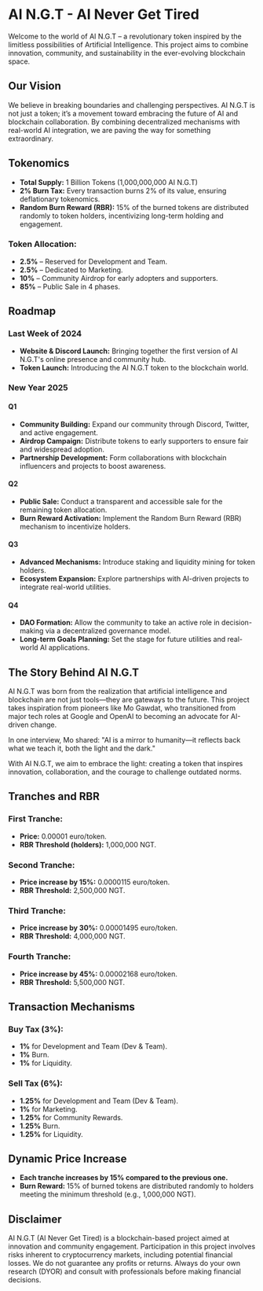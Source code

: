
# AI N.G.T - AI Never Get Tired

Welcome to the world of AI N.G.T – a revolutionary token inspired by the limitless possibilities of Artificial Intelligence. 
This project aims to combine innovation, community, and sustainability in the ever-evolving blockchain space.

## Our Vision
We believe in breaking boundaries and challenging perspectives. AI N.G.T is not just a token; it’s a movement toward embracing the future of AI and blockchain collaboration. 
By combining decentralized mechanisms with real-world AI integration, we are paving the way for something extraordinary.

## Tokenomics
- **Total Supply:** 1 Billion Tokens (1,000,000,000 AI N.G.T)
- **2% Burn Tax:** Every transaction burns 2% of its value, ensuring deflationary tokenomics.
- **Random Burn Reward (RBR):** 15% of the burned tokens are distributed randomly to token holders, incentivizing long-term holding and engagement.

### Token Allocation:
- **2.5%** – Reserved for Development and Team.
- **2.5%** – Dedicated to Marketing.
- **10%** – Community Airdrop for early adopters and supporters.
- **85%** – Public Sale in 4 phases.

## Roadmap

### Last Week of 2024
- **Website & Discord Launch:** Bringing together the first version of AI N.G.T's online presence and community hub.
- **Token Launch:** Introducing the AI N.G.T token to the blockchain world.

### New Year 2025

#### Q1
- **Community Building:** Expand our community through Discord, Twitter, and active engagement.
- **Airdrop Campaign:** Distribute tokens to early supporters to ensure fair and widespread adoption.
- **Partnership Development:** Form collaborations with blockchain influencers and projects to boost awareness.

#### Q2
- **Public Sale:** Conduct a transparent and accessible sale for the remaining token allocation.
- **Burn Reward Activation:** Implement the Random Burn Reward (RBR) mechanism to incentivize holders.

#### Q3
- **Advanced Mechanisms:** Introduce staking and liquidity mining for token holders.
- **Ecosystem Expansion:** Explore partnerships with AI-driven projects to integrate real-world utilities.

#### Q4
- **DAO Formation:** Allow the community to take an active role in decision-making via a decentralized governance model.
- **Long-term Goals Planning:** Set the stage for future utilities and real-world AI applications.

## The Story Behind AI N.G.T

AI N.G.T was born from the realization that artificial intelligence and blockchain are not just tools—they are gateways to the future. 
This project takes inspiration from pioneers like Mo Gawdat, who transitioned from major tech roles at Google and OpenAI to becoming an advocate for AI-driven change.

In one interview, Mo shared: "AI is a mirror to humanity—it reflects back what we teach it, both the light and the dark."

With AI N.G.T, we aim to embrace the light: creating a token that inspires innovation, collaboration, and the courage to challenge outdated norms.

## Tranches and RBR
### First Tranche:
- **Price:** 0.00001 euro/token.
- **RBR Threshold (holders):** 1,000,000 NGT.

### Second Tranche:
- **Price increase by 15%:** 0.0000115 euro/token.
- **RBR Threshold:** 2,500,000 NGT.

### Third Tranche:
- **Price increase by 30%:** 0.00001495 euro/token.
- **RBR Threshold:** 4,000,000 NGT.

### Fourth Tranche:
- **Price increase by 45%:** 0.00002168 euro/token.
- **RBR Threshold:** 5,500,000 NGT.

## Transaction Mechanisms
### Buy Tax (3%):
- **1%** for Development and Team (Dev & Team).
- **1%** Burn.
- **1%** for Liquidity.

### Sell Tax (6%):
- **1.25%** for Development and Team (Dev & Team).
- **1%** for Marketing.
- **1.25%** for Community Rewards.
- **1.25%** Burn.
- **1.25%** for Liquidity.

## Dynamic Price Increase
- **Each tranche increases by 15% compared to the previous one.**
- **Burn Reward:** 15% of burned tokens are distributed randomly to holders meeting the minimum threshold (e.g., 1,000,000 NGT).

## Disclaimer
  AI N.G.T (AI Never Get Tired) is a blockchain-based project aimed at innovation and community engagement. 
 Participation in this project involves risks inherent to cryptocurrency markets, including potential financial losses.
  We do not guarantee any profits or returns. Always do your own research (DYOR) and consult with professionals before making financial decisions.


